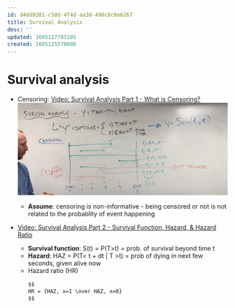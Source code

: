 ```yaml
---
id: d4dd9201-c58d-4f4d-aa38-498c8c6e6267
title: Survival Analysis
desc: ''
updated: 1605127785105
created: 1605125570606
---
```

# Survival analysis

- Censoring: [Video: Survival Analysis Part 1 - What is Censoring?](https://www.youtube.com/watch?v=vX3l36ptrTU)
    ![](/assets/images/2020-11-11-15-12-53.png)
    - **Assume**: censoring is non-informative - being censored or not is not related to the probablity of event happening

- [Video: Survival Analysis Part 2 - Survival Function, Hazard, & Hazard Ratio](https://www.youtube.com/watch?v=MdmWdIV5k-I)
    - **Survival function**: S(t) = P(T>t) = prob. of survival beyond time t
    - **Hazard**: HAZ = P(T< t + dt | T >t)
             = prob of dying in next few seconds, given alive now
    - Hazard ratio (HR) 
        ```
        $$
        HR = {HAZ, x=1 \over HAZ, x=0} 
        $$
        ```